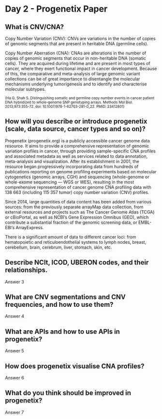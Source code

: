 # **Day 2 - Progenetix Paper**
 
## **What is CNV/CNA?**

Copy Number Variation (CNV): CNVs are variations in the number of copies of genomic segments that are present in heritable DNA (germline cells).

Copy Number Aberration (CNA): CNAs are alterations in the number of copies of genomic segments that occur in non-heritable DNA (somatic cells). They are acquired during lifetime and are present in most types of cancer, where they exert functional impact in cancer development.
Because of this, the comparative and meta-analysis of large genomic variant collections can be of great importance to disentangle the molecular mechanisms underlying tumorigenesis and to identify and characterise molecular subtypes.

<sub>(Ha G, Shah S. Distinguishing somatic and germline copy number events in cancer patient DNA hybridized to whole-genome SNP genotyping arrays. Methods Mol Biol. 2013;973:355-72. doi: 10.1007/978-1-62703-281-0_22. PMID: 23412801)</sub>

## **How will you describe or introduce progenetix (scale, data source, cancer types and so on)?**

Progenetix (progenetix.org) is a publicly accessible cancer genome data resource. It aims to provide a comprehensive representation of genomic variation profiles in cancer, through providing sample-specific CNA profiles and associated metadata as well as services related to data annotation, meta-analysis and visualization.
After its establishment in 2001, the resource began progressively incorporating data from hundreds of publications reporting on genome profiling experiments based on molecular cytogenetics (genomic arrays, CGH) and sequencing (whole-genome or whole-exome sequencing — WGS or WES), resulting in the most comprehensive representation of cancer genome CNA profiling data with 138 663 (including 115 357 tumor) copy number variation (CNV) profiles.

Since 2014, large quantities of data content has been added from various sources: from the previously separate arrayMap data collection, from external resources and projects such as The Cancer Genome Atlas (TCGA) or cBioPortal, as well as NCBI’s Gene Expression Omnibus (GEO), which contribute a substantial fraction of the genomic screening data, or EMBL-EBI’s ArrayExpress.

There is a significant amount of data to different cancer loci: from hematopoietic and reticuloendothelial systems to lymph nodes, breast, cerebellum, brain, cerebrum, liver, stomach, skin, etc.

## **Describe NCIt, ICOD, UBERON codes, and their relationships.**

Answer 3

## **What are CNV segmentations and CNV frequencies, and how to use them?**

Answer 4

## **What are APIs and how to use APIs in progenetix?**

Answer 5

## **How does progenetix visualise CNA profiles?**

Answer 6

## **What do you think should be improved in progenetix?**

Answer 7
